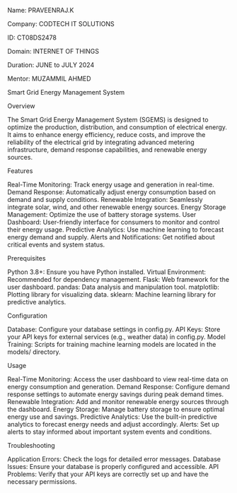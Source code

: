 Name: PRAVEENRAJ.K

Company: CODTECH IT SOLUTIONS

ID: CT08DS2478

Domain: INTERNET OF THINGS

Duration: JUNE to JULY 2024

Mentor: MUZAMMIL AHMED

Smart Grid Energy Management System

Overview

The Smart Grid Energy Management System (SGEMS) is designed to optimize the production, distribution, and consumption of electrical energy. It aims to enhance energy efficiency, reduce costs, and improve the reliability of the electrical grid by integrating advanced metering infrastructure, demand response capabilities, and renewable energy sources.

Features

Real-Time Monitoring: Track energy usage and generation in real-time. Demand Response: Automatically adjust energy consumption based on demand and supply conditions. Renewable Integration: Seamlessly integrate solar, wind, and other renewable energy sources. Energy Storage Management: Optimize the use of battery storage systems. User Dashboard: User-friendly interface for consumers to monitor and control their energy usage. Predictive Analytics: Use machine learning to forecast energy demand and supply. Alerts and Notifications: Get notified about critical events and system status.

Prerequisites

Python 3.8+: Ensure you have Python installed. Virtual Environment: Recommended for dependency management. Flask: Web framework for the user dashboard. pandas: Data analysis and manipulation tool. matplotlib: Plotting library for visualizing data. sklearn: Machine learning library for predictive analytics.

Configuration

Database: Configure your database settings in config.py. API Keys: Store your API keys for external services (e.g., weather data) in config.py. Model Training: Scripts for training machine learning models are located in the models/ directory.

Usage

Real-Time Monitoring: Access the user dashboard to view real-time data on energy consumption and generation. Demand Response: Configure demand response settings to automate energy savings during peak demand times. Renewable Integration: Add and monitor renewable energy sources through the dashboard. Energy Storage: Manage battery storage to ensure optimal energy use and savings. Predictive Analytics: Use the built-in predictive analytics to forecast energy needs and adjust accordingly. Alerts: Set up alerts to stay informed about important system events and conditions.

Troubleshooting

Application Errors: Check the logs for detailed error messages. Database Issues: Ensure your database is properly configured and accessible. API Problems: Verify that your API keys are correctly set up and have the necessary permissions.
